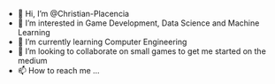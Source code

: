- 👋 Hi, I’m @Christian-Placencia
- 👀 I’m interested in Game Development, Data Science and Machine Learning
- 🌱 I’m currently learning Computer Engineering
- 💞️ I’m looking to collaborate on small games to get me started on the medium
- 📫 How to reach me ...

<!---
Christian-Placencia/Christian-Placencia is a ✨ special ✨ repository because its `README.md` (this file) appears on your GitHub profile.
You can click the Preview link to take a look at your changes.
--->
